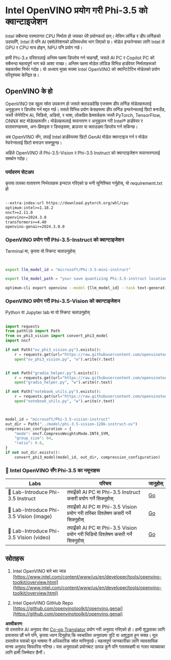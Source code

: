 <!--
CO_OP_TRANSLATOR_METADATA:
{
  "original_hash": "3139a6a82f357a9f90f1fe51c4caf65a",
  "translation_date": "2025-07-16T22:00:40+00:00",
  "source_file": "md/01.Introduction/04/UsingIntelOpenVINOQuantifyingPhi.md",
  "language_code": "ne"
}
-->
# **Intel OpenVINO प्रयोग गरी Phi-3.5 को क्वान्टाइजेशन**

Intel सबैभन्दा परम्परागत CPU निर्माता हो जसका धेरै प्रयोगकर्ता छन्। मेसिन लर्निङ र डीप लर्निङको उदयसँगै, Intel ले पनि AI एक्सेलेरेशनको प्रतिस्पर्धामा भाग लिएको छ। मोडेल इन्फरेन्सका लागि Intel ले GPU र CPU मात्र होइन, NPU पनि प्रयोग गर्छ।

हामी Phi-3.x परिवारलाई अन्तिम पक्षमा डिप्लोय गर्न चाहन्छौं, जसले AI PC र Copilot PC को सबैभन्दा महत्वपूर्ण भाग बन्ने आशा राख्छ। अन्तिम पक्षमा मोडेल लोडिङ विभिन्न हार्डवेयर निर्माताहरूको सहकार्यमा निर्भर गर्दछ। यो अध्याय मुख्य रूपमा Intel OpenVINO को क्वान्टिटेटिभ मोडेलको प्रयोग परिदृश्यमा केन्द्रित छ।

## **OpenVINO के हो**

OpenVINO एक खुला स्रोत उपकरण हो जसले क्लाउडदेखि एजसम्म डीप लर्निङ मोडेलहरूलाई अनुकूलन र डिप्लोय गर्न मद्दत गर्छ। यसले विभिन्न प्रयोग केसहरूमा डीप लर्निङ इन्फरेन्सलाई छिटो बनाउँछ, जस्तै जेनेरेटिभ AI, भिडियो, अडियो, र भाषा, लोकप्रिय फ्रेमवर्कहरू जस्तै PyTorch, TensorFlow, ONNX बाट मोडेलहरूसँग। मोडेलहरूलाई रूपान्तरण र अनुकूलन गरी Intel® हार्डवेयर र वातावरणहरूमा, अन-प्रिमाइस र डिभाइसमा, ब्राउजर वा क्लाउडमा डिप्लोय गर्न सकिन्छ।

अब OpenVINO सँग, तपाईं Intel हार्डवेयरमा छिटो GenAI मोडेल क्वान्टाइज गर्न र मोडेल रेफरेन्सलाई छिटो बनाउन सक्नुहुन्छ।

अहिले OpenVINO ले Phi-3.5-Vision र Phi-3.5 Instruct को क्वान्टाइजेशन रूपान्तरणलाई समर्थन गर्दछ।

### **पर्यावरण सेटअप**

कृपया तलका वातावरण निर्भरताहरू इन्स्टल गरिएको छ भनी सुनिश्चित गर्नुहोस्, यो requirement.txt हो

```txt

--extra-index-url https://download.pytorch.org/whl/cpu
optimum-intel>=1.18.2
nncf>=2.11.0
openvino>=2024.3.0
transformers>=4.40
openvino-genai>=2024.3.0.0

```

### **OpenVINO प्रयोग गरी Phi-3.5-Instruct को क्वान्टाइजेशन**

Terminal मा, कृपया यो स्क्रिप्ट चलाउनुहोस्

```bash


export llm_model_id = "microsoft/Phi-3.5-mini-instruct"

export llm_model_path = "your save quantizing Phi-3.5-instruct location"

optimum-cli export openvino --model {llm_model_id} --task text-generation-with-past --weight-format int4 --group-size 128 --ratio 0.6  --sym  --trust-remote-code {llm_model_path}


```

### **OpenVINO प्रयोग गरी Phi-3.5-Vision को क्वान्टाइजेशन**

Python वा Jupyter lab मा यो स्क्रिप्ट चलाउनुहोस्

```python

import requests
from pathlib import Path
from ov_phi3_vision import convert_phi3_model
import nncf

if not Path("ov_phi3_vision.py").exists():
    r = requests.get(url="https://raw.githubusercontent.com/openvinotoolkit/openvino_notebooks/latest/notebooks/phi-3-vision/ov_phi3_vision.py")
    open("ov_phi3_vision.py", "w").write(r.text)


if not Path("gradio_helper.py").exists():
    r = requests.get(url="https://raw.githubusercontent.com/openvinotoolkit/openvino_notebooks/latest/notebooks/phi-3-vision/gradio_helper.py")
    open("gradio_helper.py", "w").write(r.text)

if not Path("notebook_utils.py").exists():
    r = requests.get(url="https://raw.githubusercontent.com/openvinotoolkit/openvino_notebooks/latest/utils/notebook_utils.py")
    open("notebook_utils.py", "w").write(r.text)



model_id = "microsoft/Phi-3.5-vision-instruct"
out_dir = Path("../model/phi-3.5-vision-128k-instruct-ov")
compression_configuration = {
    "mode": nncf.CompressWeightsMode.INT4_SYM,
    "group_size": 64,
    "ratio": 0.6,
}
if not out_dir.exists():
    convert_phi3_model(model_id, out_dir, compression_configuration)

```

### **🤖 Intel OpenVINO सँग Phi-3.5 का नमूनाहरू**

| Labs    | परिचय | जानुहोस् |
| -------- | ------- |  ------- |
| 🚀 Lab-Introduce Phi-3.5 Instruct  | तपाईंको AI PC मा Phi-3.5 Instruct कसरी प्रयोग गर्ने सिक्नुहोस्    |  [Go](../../../../../code/09.UpdateSamples/Aug/intel-phi35-instruct-zh.ipynb)    |
| 🚀 Lab-Introduce Phi-3.5 Vision (image) | तपाईंको AI PC मा Phi-3.5 Vision प्रयोग गरी तस्बिर विश्लेषण कसरी गर्ने सिक्नुहोस्      |  [Go](../../../../../code/09.UpdateSamples/Aug/intel-phi35-vision-img.ipynb)    |
| 🚀 Lab-Introduce Phi-3.5 Vision (video)   | तपाईंको AI PC मा Phi-3.5 Vision प्रयोग गरी भिडियो विश्लेषण कसरी गर्ने सिक्नुहोस्    |  [Go](../../../../../code/09.UpdateSamples/Aug/intel-phi35-vision-video.ipynb)    |

## **स्रोतहरू**

1. Intel OpenVINO बारे थप जान्न [https://www.intel.com/content/www/us/en/developer/tools/openvino-toolkit/overview.html](https://www.intel.com/content/www/us/en/developer/tools/openvino-toolkit/overview.html)

2. Intel OpenVINO GitHub Repo [https://github.com/openvinotoolkit/openvino.genai](https://github.com/openvinotoolkit/openvino.genai)

**अस्वीकरण**:  
यो दस्तावेज AI अनुवाद सेवा [Co-op Translator](https://github.com/Azure/co-op-translator) प्रयोग गरी अनुवाद गरिएको हो। हामी शुद्धताका लागि प्रयासरत छौं भने पनि, कृपया ध्यान दिनुहोस् कि स्वचालित अनुवादमा त्रुटि वा अशुद्धता हुन सक्छ। मूल दस्तावेज यसको मूल भाषामा नै अधिकारिक स्रोत मानिनुपर्छ। महत्वपूर्ण जानकारीका लागि व्यावसायिक मानव अनुवाद सिफारिस गरिन्छ। यस अनुवादको प्रयोगबाट उत्पन्न कुनै पनि गलतफहमी वा गलत व्याख्याका लागि हामी जिम्मेवार छैनौं।